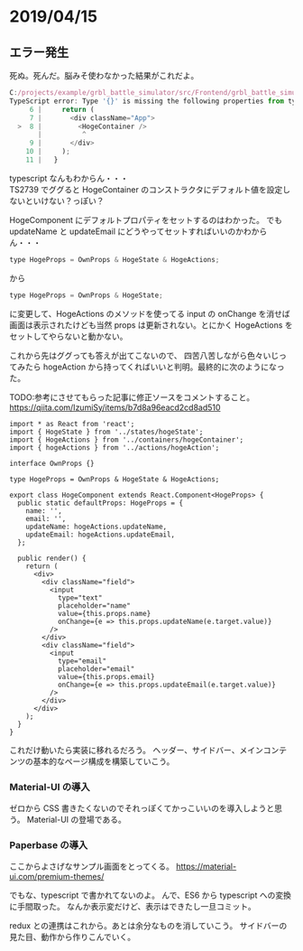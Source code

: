 # 2019/04/15

## エラー発生

死ぬ。死んだ。脳みそ使わなかった結果がこれだよ。

```jsx
C:/projects/example/grbl_battle_simulator/src/Frontend/grbl_battle_simulator/src/App.tsx
TypeScript error: Type '{}' is missing the following properties from type 'Readonly<Pick<HogeProps, "updateName" | "updateEmail">>': updateName, updateEmail  TS2739
     6 |     return (
     7 |       <div className="App">
  >  8 |         <HogeContainer />
       |          ^
     9 |       </div>
    10 |     );
    11 |   }
```

typescript なんもわからん・・・  
TS2739 でググると HogeContainer のコンストラクタにデフォルト値を設定しないといけない？っぽい？

HogeComponent にデフォルトプロパティをセットするのはわかった。
でも updateName と updateEmail にどうやってセットすればいいのかわからん・・・

```jsx
type HogeProps = OwnProps & HogeState & HogeActions;
```

から

```jsx
type HogeProps = OwnProps & HogeState;
```

に変更して、HogeActions のメソッドを使ってる input の onChange を消せば画面は表示されたけども当然 props は更新されない。とにかく HogeActions をセットしてやらないと動かない。

これから先はググっても答えが出てこないので、
四苦八苦しながら色々いじってみたら
hogeAction から持ってくればいいと判明。最終的に次のようになった。

TODO:参考にさせてもらった記事に修正ソースをコメントすること。
<https://qiita.com/IzumiSy/items/b7d8a96eacd2cd8ad510>

```tsx : src/components/hogeComponent.tsx
import * as React from 'react';
import { HogeState } from '../states/hogeState';
import { HogeActions } from '../containers/hogeContainer';
import { hogeActions } from '../actions/hogeAction';

interface OwnProps {}

type HogeProps = OwnProps & HogeState & HogeActions;

export class HogeComponent extends React.Component<HogeProps> {
  public static defaultProps: HogeProps = {
    name: '',
    email: '',
    updateName: hogeActions.updateName,
    updateEmail: hogeActions.updateEmail,
  };

  public render() {
    return (
      <div>
        <div className="field">
          <input
            type="text"
            placeholder="name"
            value={this.props.name}
            onChange={e => this.props.updateName(e.target.value)}
          />
        </div>
        <div className="field">
          <input
            type="email"
            placeholder="email"
            value={this.props.email}
            onChange={e => this.props.updateEmail(e.target.value)}
          />
        </div>
      </div>
    );
  }
}
```

これだけ動いたら実装に移れるだろう。
ヘッダー、サイドバー、メインコンテンツの基本的なページ構成を構築していこう。

### Material-UI の導入

ゼロから CSS 書きたくないのでそれっぽくてかっこいいのを導入しようと思う。
Material-UI の登場である。

### Paperbase の導入

ここからよさげなサンプル画面をとってくる。
<https://material-ui.com/premium-themes/>

でもな、typescript で書かれてないのよ。
んで、ES6 から typescript への変換に手間取った。
なんか表示変だけど、表示はできたし一旦コミット。

redux との連携はこれから。あとは余分なものを消していこう。
サイドバーの見た目、動作から作りこんでいく。
